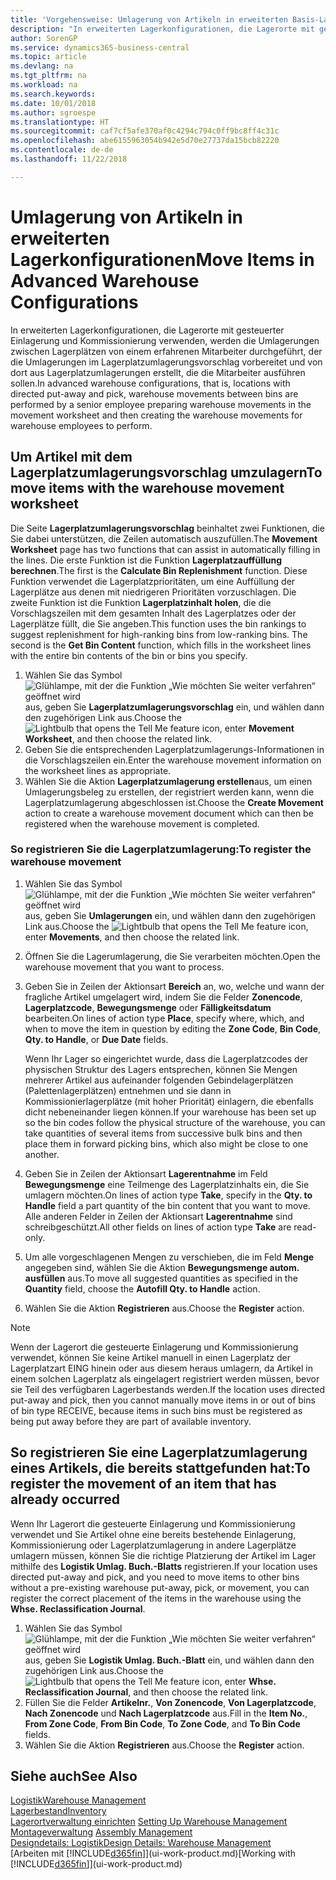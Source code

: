```yaml
---
title: 'Vorgehensweise: Umlagerung von Artikeln in erweiterten Basis-Lagerkonfigurationen | Microsoft Docs'
description: "In erweiterten Lagerkonfigurationen, die Lagerorte mit gesteuerter Einlagerung und Kommissionierung verwenden, werden die Umlagerungen zwischen Lagerplätzen von einem erfahrenen Mitarbeiter durchgeführt, der die Umlagerungen im Lagerplatzumlagerungsvorschlag vorbereitet und von dort aus Lagerplatzumlagerungen erstellt, die die Mitarbeiter ausführen sollen."
author: SorenGP
ms.service: dynamics365-business-central
ms.topic: article
ms.devlang: na
ms.tgt_pltfrm: na
ms.workload: na
ms.search.keywords: 
ms.date: 10/01/2018
ms.author: sgroespe
ms.translationtype: HT
ms.sourcegitcommit: caf7cf5afe370af0c4294c794c0ff9bc8ff4c31c
ms.openlocfilehash: abe6155963054b942e5d70e27737da15bcb82220
ms.contentlocale: de-de
ms.lasthandoff: 11/22/2018

---
```

# <a name="move-items-in-advanced-warehouse-configurations"></a><span data-ttu-id="b2155-103">Umlagerung von Artikeln in erweiterten Lagerkonfigurationen</span><span class="sxs-lookup"><span data-stu-id="b2155-103">Move Items in Advanced Warehouse Configurations</span></span>
<span data-ttu-id="b2155-104">In erweiterten Lagerkonfigurationen, die Lagerorte mit gesteuerter Einlagerung und Kommissionierung verwenden, werden die Umlagerungen zwischen Lagerplätzen von einem erfahrenen Mitarbeiter durchgeführt, der die Umlagerungen im Lagerplatzumlagerungsvorschlag vorbereitet und von dort aus Lagerplatzumlagerungen erstellt, die die Mitarbeiter ausführen sollen.</span><span class="sxs-lookup"><span data-stu-id="b2155-104">In advanced warehouse configurations, that is, locations with directed put-away and pick, warehouse movements between bins are performed by a senior employee preparing warehouse movements in the movement worksheet and then creating the warehouse movements for warehouse employees to perform.</span></span>  

## <a name="to-move-items-with-the-warehouse-movement-worksheet"></a><span data-ttu-id="b2155-105">Um Artikel mit dem Lagerplatzumlagerungsvorschlag umzulagern</span><span class="sxs-lookup"><span data-stu-id="b2155-105">To move items with the warehouse movement worksheet</span></span>
<span data-ttu-id="b2155-106">Die Seite **Lagerplatzumlagerungsvorschlag** beinhaltet zwei Funktionen, die Sie dabei unterstützen, die Zeilen automatisch auszufüllen.</span><span class="sxs-lookup"><span data-stu-id="b2155-106">The **Movement Worksheet** page has two functions that can assist in automatically filling in the lines.</span></span> <span data-ttu-id="b2155-107">Die erste Funktion ist die Funktion **Lagerplatzauffüllung berechnen**.</span><span class="sxs-lookup"><span data-stu-id="b2155-107">The first is the **Calculate Bin Replenishment** function.</span></span> <span data-ttu-id="b2155-108">Diese Funktion verwendet die Lagerplatzprioritäten, um eine Auffüllung der Lagerplätze aus denen mit niedrigeren Prioritäten vorzuschlagen. Die zweite Funktion ist die Funktion **Lagerplatzinhalt holen**, die die Vorschlagszeilen mit dem gesamten Inhalt des Lagerplatzes oder der Lagerplätze füllt, die Sie angeben.</span><span class="sxs-lookup"><span data-stu-id="b2155-108">This function uses the bin rankings to suggest replenishment for high-ranking bins from low-ranking bins. The second is the **Get Bin Content** function, which fills in the worksheet lines with the entire bin contents of the bin or bins you specify.</span></span>

1.  <span data-ttu-id="b2155-109">Wählen Sie das Symbol ![Glühlampe, mit der die Funktion „Wie möchten Sie weiter verfahren“ geöffnet wird](media/ui-search/search_small.png "Wie möchten Sie weiter verfahren?") aus, geben Sie **Lagerplatzumlagerungsvorschlag** ein, und wählen dann den zugehörigen Link aus.</span><span class="sxs-lookup"><span data-stu-id="b2155-109">Choose the ![Lightbulb that opens the Tell Me feature](media/ui-search/search_small.png "Tell me what you want to do") icon, enter **Movement Worksheet**, and then choose the related link.</span></span>  
2.  <span data-ttu-id="b2155-110">Geben Sie die entsprechenden Lagerplatzumlagerungs-Informationen in die Vorschlagszeilen ein.</span><span class="sxs-lookup"><span data-stu-id="b2155-110">Enter the warehouse movement information on the worksheet lines as appropriate.</span></span>  
3. <span data-ttu-id="b2155-111">Wählen Sie die Aktion **Lagerplatzumlagerung erstellen**aus, um einen Umlagerungsbeleg zu erstellen, der registriert werden kann, wenn die Lagerplatzumlagerung abgeschlossen ist.</span><span class="sxs-lookup"><span data-stu-id="b2155-111">Choose the **Create Movement** action to create a warehouse movement document which can then be registered when the warehouse movement is completed.</span></span>  

### <a name="to-register-the-warehouse-movement"></a><span data-ttu-id="b2155-112">So registrieren Sie die Lagerplatzumlagerung:</span><span class="sxs-lookup"><span data-stu-id="b2155-112">To register the warehouse movement</span></span>  
1.  <span data-ttu-id="b2155-113">Wählen Sie das Symbol ![Glühlampe, mit der die Funktion „Wie möchten Sie weiter verfahren“ geöffnet wird](media/ui-search/search_small.png "Wie möchten Sie weiter verfahren?") aus, geben Sie **Umlagerungen** ein, und wählen dann den zugehörigen Link aus.</span><span class="sxs-lookup"><span data-stu-id="b2155-113">Choose the ![Lightbulb that opens the Tell Me feature](media/ui-search/search_small.png "Tell me what you want to do") icon, enter **Movements**, and then choose the related link.</span></span>  
2.  <span data-ttu-id="b2155-114">Öffnen Sie die Lagerumlagerung, die Sie verarbeiten möchten.</span><span class="sxs-lookup"><span data-stu-id="b2155-114">Open the warehouse movement that you want to process.</span></span>  
3.  <span data-ttu-id="b2155-115">Geben Sie in Zeilen der Aktionsart **Bereich** an, wo, welche und wann der fragliche Artikel umgelagert wird, indem Sie die Felder **Zonencode**, **Lagerplatzcode**, **Bewegungsmenge** oder **Fälligkeitsdatum** bearbeiten.</span><span class="sxs-lookup"><span data-stu-id="b2155-115">On lines of action type **Place**, specify where, which, and when to move the item in question by editing the **Zone Code**, **Bin Code**, **Qty. to Handle**, or **Due Date** fields.</span></span>  

    <span data-ttu-id="b2155-116">Wenn Ihr Lager so eingerichtet wurde, dass die Lagerplatzcodes der physischen Struktur des Lagers entsprechen, können Sie Mengen mehrerer Artikel aus aufeinander folgenden Gebindelagerplätzen (Palettenlagerplätzen) entnehmen und sie dann in Kommissionierlagerplätze (mit hoher Priorität) einlagern, die ebenfalls dicht nebeneinander liegen können.</span><span class="sxs-lookup"><span data-stu-id="b2155-116">If your warehouse has been set up so the bin codes follow the physical structure of the warehouse, you can take quantities of several items from successive bulk bins and then place them in forward picking bins, which also might be close to one another.</span></span>  
4.  <span data-ttu-id="b2155-117">Geben Sie in Zeilen der Aktionsart **Lagerentnahme** im Feld **Bewegungsmenge** eine Teilmenge des Lagerplatzinhalts ein, die Sie umlagern möchten.</span><span class="sxs-lookup"><span data-stu-id="b2155-117">On lines of action type **Take**, specify in the **Qty. to Handle** field a part quantity of the bin content that you want to move.</span></span> <span data-ttu-id="b2155-118">Alle anderen Felder in Zeilen der Aktionsart **Lagerentnahme** sind schreibgeschützt.</span><span class="sxs-lookup"><span data-stu-id="b2155-118">All other fields on lines of action type **Take** are read-only.</span></span>  
5.  <span data-ttu-id="b2155-119">Um alle vorgeschlagenen Mengen zu verschieben, die im Feld **Menge** angegeben sind, wählen Sie die Aktion **Bewegungsmenge autom. ausfüllen** aus.</span><span class="sxs-lookup"><span data-stu-id="b2155-119">To move all suggested quantities as specified in the **Quantity** field, choose the **Autofill Qty. to Handle** action.</span></span>  
6. <span data-ttu-id="b2155-120">Wählen Sie die Aktion **Registrieren** aus.</span><span class="sxs-lookup"><span data-stu-id="b2155-120">Choose the **Register** action.</span></span>  

> [!NOTE]  
>  <span data-ttu-id="b2155-121">Wenn der Lagerort die gesteuerte Einlagerung und Kommissionierung verwendet, können Sie keine Artikel manuell in einen Lagerplatz der Lagerplatzart EING hinein oder aus diesem heraus umlagern, da Artikel in einem solchen Lagerplatz als eingelagert registriert werden müssen, bevor sie Teil des verfügbaren Lagerbestands werden.</span><span class="sxs-lookup"><span data-stu-id="b2155-121">If the location uses directed put-away and pick, then you cannot manually move items in or out of bins of bin type RECEIVE, because items in such bins must be registered as being put away before they are part of available inventory.</span></span>

## <a name="to-register-the-movement-of-an-item-that-has-already-occurred"></a><span data-ttu-id="b2155-122">So registrieren Sie eine Lagerplatzumlagerung eines Artikels, die bereits stattgefunden hat:</span><span class="sxs-lookup"><span data-stu-id="b2155-122">To register the movement of an item that has already occurred</span></span>  
<span data-ttu-id="b2155-123">Wenn Ihr Lagerort die gesteuerte Einlagerung und Kommissionierung verwendet und Sie Artikel ohne eine bereits bestehende Einlagerung, Kommissionierung oder Lagerplatzumlagerung in andere Lagerplätze umlagern müssen, können Sie die richtige Platzierung der Artikel im Lager mithilfe des **Logistik Umlag. Buch.-Blatts** registrieren.</span><span class="sxs-lookup"><span data-stu-id="b2155-123">If your location uses directed put-away and pick, and you need to move items to other bins without a pre-existing warehouse put-away, pick, or movement, you can register the correct placement of the items in the warehouse using the **Whse. Reclassification Journal**.</span></span>

1.  <span data-ttu-id="b2155-124">Wählen Sie das Symbol ![Glühlampe, mit der die Funktion „Wie möchten Sie weiter verfahren“ geöffnet wird](media/ui-search/search_small.png "Wie möchten Sie weiter verfahren?") aus, geben Sie **Logistik Umlag. Buch.-Blatt** ein, und wählen dann den zugehörigen Link aus.</span><span class="sxs-lookup"><span data-stu-id="b2155-124">Choose the ![Lightbulb that opens the Tell Me feature](media/ui-search/search_small.png "Tell me what you want to do") icon, enter **Whse. Reclassification Journal**, and then choose the related link.</span></span>  
2.  <span data-ttu-id="b2155-125">Füllen Sie die Felder **Artikelnr.**, **Von Zonencode**, **Von Lagerplatzcode**, **Nach Zonencode** und **Nach Lagerplatzcode** aus.</span><span class="sxs-lookup"><span data-stu-id="b2155-125">Fill in the **Item No.**, **From Zone Code**, **From Bin Code**, **To Zone Code**, and **To Bin Code** fields.</span></span>  
3.  <span data-ttu-id="b2155-126">Wählen Sie die Aktion **Registrieren** aus.</span><span class="sxs-lookup"><span data-stu-id="b2155-126">Choose the **Register** action.</span></span>  

## <a name="see-also"></a><span data-ttu-id="b2155-127">Siehe auch</span><span class="sxs-lookup"><span data-stu-id="b2155-127">See Also</span></span>  
[<span data-ttu-id="b2155-128">Logistik</span><span class="sxs-lookup"><span data-stu-id="b2155-128">Warehouse Management</span></span>](warehouse-manage-warehouse.md)  
[<span data-ttu-id="b2155-129">Lagerbestand</span><span class="sxs-lookup"><span data-stu-id="b2155-129">Inventory</span></span>](inventory-manage-inventory.md)  
<span data-ttu-id="b2155-130">[Lagerortverwaltung einrichten](warehouse-setup-warehouse.md)   </span><span class="sxs-lookup"><span data-stu-id="b2155-130">[Setting Up Warehouse Management](warehouse-setup-warehouse.md)   </span></span>  
<span data-ttu-id="b2155-131">[Montageverwaltung](assembly-assemble-items.md)  </span><span class="sxs-lookup"><span data-stu-id="b2155-131">[Assembly Management](assembly-assemble-items.md)  </span></span>  
[<span data-ttu-id="b2155-132">Designdetails: Logistik</span><span class="sxs-lookup"><span data-stu-id="b2155-132">Design Details: Warehouse Management</span></span>](design-details-warehouse-management.md)  
<span data-ttu-id="b2155-133">[Arbeiten mit [!INCLUDE[d365fin](includes/d365fin_md.md)]](ui-work-product.md)</span><span class="sxs-lookup"><span data-stu-id="b2155-133">[Working with [!INCLUDE[d365fin](includes/d365fin_md.md)]](ui-work-product.md)</span></span>

